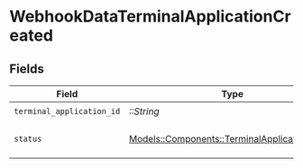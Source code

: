 # WebhookDataTerminalApplicationCreated


## Fields

| Field                                                                                             | Type                                                                                              | Required                                                                                          | Description                                                                                       | Example                                                                                           |
| ------------------------------------------------------------------------------------------------- | ------------------------------------------------------------------------------------------------- | ------------------------------------------------------------------------------------------------- | ------------------------------------------------------------------------------------------------- | ------------------------------------------------------------------------------------------------- |
| `terminal_application_id`                                                                         | *::String*                                                                                        | :heavy_check_mark:                                                                                | N/A                                                                                               |                                                                                                   |
| `status`                                                                                          | [Models::Components::TerminalApplicationStatus](../../models/shared/terminalapplicationstatus.md) | :heavy_check_mark:                                                                                | Status of the terminal application.                                                               | enabled                                                                                           |